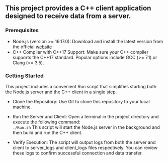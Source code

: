 ## This project provides a C++ client application designed to receive data from a server.  

### Prerequisites
- Node.js (version >= 16.17.0): Download and install the latest version from the official [website](https://nodejs.org/en)
- C++ Compiler with C++17 Support: Make sure your C++ compiler supports the C++17 standard. Popular options include GCC (>= 7.1) or Clang (>= 3.5).

### Getting Started
This project includes a convenient Run script that simplifies starting both the Node.js server and the C++ client in a single step.

- Clone the Repository: Use Git to clone this repository to your local machine.
- Run the Server and Client: Open a terminal in the project directory and execute the following command:  
  ```./Run.sh```
  This script will start the Node.js server in the background and then build and run the C++ client.

- Verify Execution: The script will output logs from both the server and client to server_logs and client_logs files respectively. You can review these logs to confirm successful connection and data transfer.
